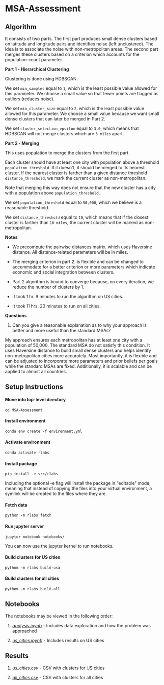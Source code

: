 # MSA-Assessment

## Algorithm

It consists of two parts. The first part produces small dense clusters based on latitude and longitude pairs and identifies noise (left unclustered). The idea is to associate the noise with non-metropolitan areas. The second part merges these clusters based on a criterion which accounts for the population-count parameter.

**Part 1 - Hierarchical Clustering**

Clustering is done using HDBSCAN.

We set `min_samples` equal to `1`, which is the least possible value allowed for this parameter.
We choose a small value so that fewer points are flagged as outliers (reduces noise).

We set `min_cluster_size` equal to `2`, which is the least possible value allowed for this parameter.
We choose a small value because we want small dense clusters that can later be merged in Part 2.

We set `cluster_selection_epsilon` equal to `3.0`, which means that HDBSCAN will not merge clusters which are `3 miles` apart.

**Part 2 - Merging**

This uses population to merge the clusters from the first part.

Each cluster should have at least one city with population above a threshold `population_threshold`. If it doesn't, it should be merged to its nearest cluster. If the nearest cluster is farther than a given distance threshold `distance_threshold`, we mark the current cluster as non-metropolitan.

Note that merging this way does not ensure that the new cluster has a city with a population above `population_threshold`.

We set `population_threshold` equal to `50,000`, which we believe is a reasonable threshold.

We set `distance_threshold` equal to `10`, which means that if the closest cluster is farther than `10 miles`, the current cluster will be marked as non-metropolitan.

**Notes**

- We precompute the pairwise distances matrix, which uses Haversine distance. All distance-related parameters will be in miles.

- The merging criterion in part 2. is flexible and can be changed to accommodate for a better criterion or more parameters which indicate economic and social integration between clusters.

- Part 2 algorithm is bound to converge because, on every iteration, we reduce the number of clusters by 1.

- It took 1 hr. 9 minutes to run the algorithm on US cities.

- It took 11 hrs. 23 minutes to run on all cities.

**Questions**

1. Can you give a reasonable explanation as to why your approach is better and more useful than the standard MSAs?

My approach ensures each metropolitan has at least one city with a population of 50,000. The standard MSA do not satisfy this condition. It uses Haversine distance to build small dense clusters and helps identify non-metropolitan cities more accurately. Most importantly, it is flexible and can be adjusted to incorporate more parameters and prior beliefs per goals while the standard MSAs are fixed. Additionally, it is scalable and can be applied to almost all countries.

## Setup Instructions

#### Move into top-level directory
```
cd MSA-Assessment
```

#### Install environment
```
conda env create -f environment.yml
```

#### Activate environment
```
conda activate rlabs
```

#### Install package
```
pip install -e src/rlabs
```

Including the optional -e flag will install the package in "editable" mode, meaning that instead of copying the files into your virtual environment, a symlink will be created to the files where they are.

#### Fetch data
```
python -m rlabs fetch
```

#### Run jupyter server
```
jupyter notebook notebooks/
```

You can now use the jupyter kernel to run notebooks.

#### Build clusters for US cities
```
pythom -m rlabs build-usa
```

#### Build clusters for all cities
```
pythom -m rlabs build-all
```

## Notebooks

The notebooks may be viewed in the following order:

1. *[analysis.ipynb](notebooks/analysis.ipynb)* - Includes data exploration and how the problem was approached

2. *[us_cities.ipynb](notebooks/us_cities.ipynb)* - Includes results on US cities

## Results

1. *[us_cities.csv](reports/us_cities.csv)* - CSV with clusters for US cities

2. *[all_cities.csv](reports/all_cities.csv)* - CSV with clusters for all cities